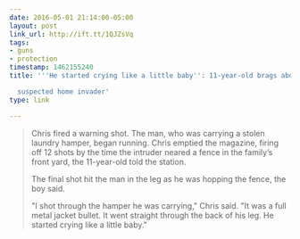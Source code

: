```yaml
---
date: 2016-05-01 21:14:00-05:00
layout: post
link_url: http://ift.tt/1QJZsVq
tags:
- guns
- protection
timestamp: 1462155240
title: '''He started crying like a little baby'': 11-year-old brags about shooting

  suspected home invader'
type: link

---
```

> Chris fired a warning shot. The man, who was carrying a stolen
laundry hamper, began running. Chris emptied the magazine, firing off 12
shots by the time the intruder neared a fence in the family’s front yard,
the 11-year-old told the station.
>
> The final shot hit the man in the leg as he was hopping the fence, the
boy said.
>
> "I shot through the hamper he was carrying," Chris said. "It was a full
metal jacket bullet. It went straight through the back of his leg. He
started crying like a little baby."